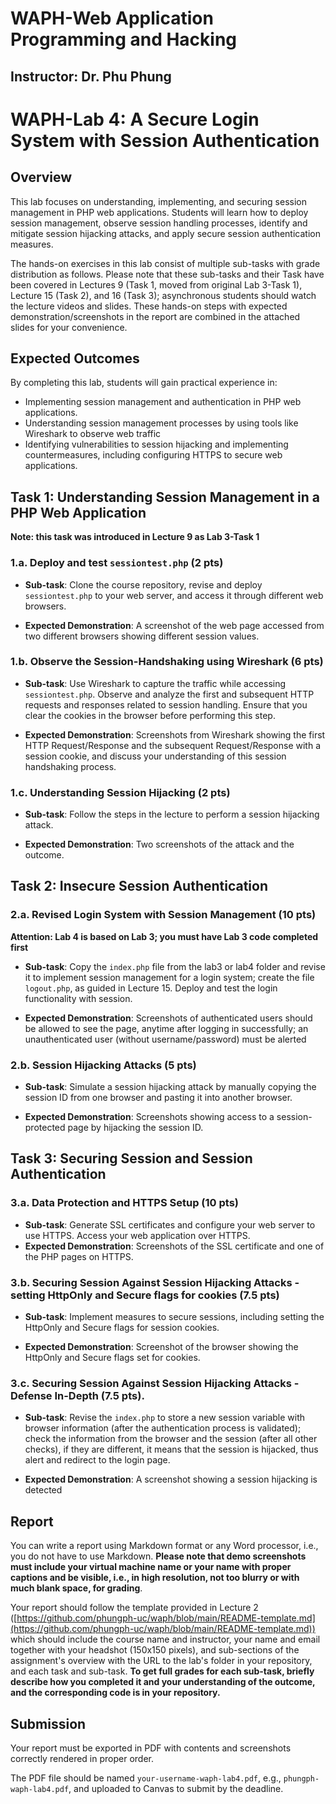 # WAPH-Web Application Programming and Hacking

## Instructor: Dr. Phu Phung

# WAPH-Lab 4: A Secure Login System with Session Authentication

## Overview

This lab focuses on understanding, implementing, and securing session management in PHP web applications. Students will learn how to deploy session management, observe session handling processes, identify and mitigate session hijacking attacks, and apply secure session authentication measures.


The hands-on exercises in this lab consist of multiple sub-tasks with grade distribution as follows. Please note that these sub-tasks and their Task have been covered in Lectures 9 (Task 1, moved from original Lab 3-Task 1), Lecture 15 (Task 2), and 16 (Task 3); asynchronous students should watch the lecture videos and slides. These hands-on steps with expected demonstration/screenshots in the report are combined in the attached slides for your convenience.

## Expected Outcomes

By completing this lab, students will gain practical experience in:
- Implementing session management and authentication in PHP web applications.
- Understanding session management processes by using tools like Wireshark to observe web traffic
- Identifying vulnerabilities to session hijacking and implementing countermeasures, including configuring HTTPS to secure web applications.

## Task 1: Understanding Session Management in a PHP Web Application

**Note: this task was introduced in Lecture 9 as Lab 3-Task 1**

### 1.a. Deploy and test `sessiontest.php` (2 pts)

- **Sub-task**: Clone the course repository, revise and deploy `sessiontest.php` to your web server, and access it through different web browsers.

- **Expected Demonstration**: A screenshot of the web page accessed from two different browsers showing different session values.

### 1.b. Observe the Session-Handshaking using Wireshark (6 pts)

- **Sub-task**: Use Wireshark to capture the traffic while accessing `sessiontest.php`. Observe and analyze the first and subsequent HTTP requests and responses related to session handling. Ensure that you clear the cookies in the browser before performing this step.

- **Expected Demonstration**: Screenshots from Wireshark showing the first HTTP Request/Response and the subsequent Request/Response with a session cookie, and discuss your understanding of this session handshaking process. 

### 1.c. Understanding Session Hijacking (2 pts)

- **Sub-task**:  Follow the steps in the lecture to perform a session hijacking attack. 

- **Expected Demonstration**: Two screenshots of the attack and the outcome.

## Task 2: Insecure Session Authentication

### 2.a. Revised Login System with Session Management (10 pts)

**Attention: Lab 4 is based on Lab 3; you must have Lab 3 code completed first**

- **Sub-task**: Copy the `index.php` file from the lab3 or lab4 folder and revise it to implement session management for a login system; create the file `logout.php`,  as guided in Lecture 15. Deploy and test the login functionality with session.

- **Expected Demonstration**: Screenshots of authenticated users should be allowed to see the page, anytime after logging in successfully; an unauthenticated user (without username/password) must be alerted


### 2.b. Session Hijacking Attacks (5 pts)

- **Sub-task**: Simulate a session hijacking attack by manually copying the session ID from one browser and pasting it into another browser.

- **Expected Demonstration**: Screenshots showing access to a session-protected page by hijacking the session ID.

## Task 3: Securing Session and Session Authentication

### 3.a. Data Protection and HTTPS Setup (10 pts)

- **Sub-task**: Generate SSL certificates and configure your web server to use HTTPS. Access your web application over HTTPS.
- **Expected Demonstration**: Screenshots of the SSL certificate and one of the PHP pages on HTTPS.

### 3.b. Securing Session Against Session Hijacking Attacks - setting HttpOnly and Secure flags for cookies  (7.5 pts)
- **Sub-task**: Implement measures to secure sessions, including setting the HttpOnly and Secure flags for session cookies.

- **Expected Demonstration**: Screenshot of the browser showing the HttpOnly and Secure flags set for cookies.

### 3.c. Securing Session Against Session Hijacking Attacks - Defense In-Depth (7.5 pts).

- **Sub-task**: Revise the `index.php` to store a new session variable with browser information (after the authentication process is validated); check the information from the browser and the session (after all other checks), if they are different, it means that the session is hijacked, thus alert and redirect to the login page. 
 
- **Expected Demonstration**: A screenshot showing a session hijacking is detected

## Report 

You can write a report using Markdown format or any Word processor, i.e., you do not have to use Markdown. **Please note that demo screenshots must include your virtual machine name or your name with proper captions and be visible, i.e., in high resolution, not too blurry or with much blank space, for grading**. 

Your report should follow the template provided in Lecture 2 ([https://github.com/phungph-uc/waph/blob/main/README-template.md](https://github.com/phungph-uc/waph/blob/main/README-template.md)) which should include the course name and instructor, your name and email together with your headshot (150x150 pixels), and sub-sections of the assignment's overview with the URL to the lab's folder in your repository, and each task and sub-task. **To get full grades for each sub-task, briefly describe how you completed it and your understanding of the outcome, and the corresponding code is in your repository.**

## Submission

Your report must be exported in  PDF with contents and screenshots correctly rendered in proper order. 

The PDF file should be named `your-username-waph-lab4.pdf`, e.g., `phungph-waph-lab4.pdf`, and uploaded to Canvas to submit by the deadline. 
